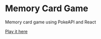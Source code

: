 # Memory Card Game

Memory card game using PokeAPI and React

[Play it here](https://memory-card-nontasbak.vercel.app/)

